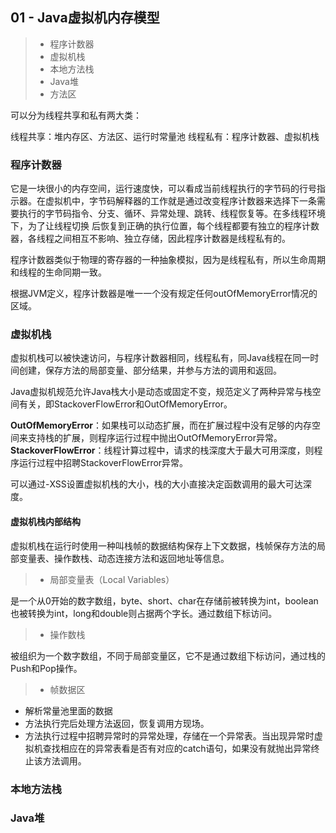## 01 - Java虚拟机内存模型

> * 程序计数器
> * 虚拟机栈
> * 本地方法栈
> * Java堆
> * 方法区

可以分为线程共享和私有两大类：

线程共享：堆内存区、方法区、运行时常量池
线程私有：程序计数器、虚拟机栈

### 程序计数器

它是一块很小的内存空间，运行速度快，可以看成当前线程执行的字节码的行号指示器。在虚拟机中，字节码解释器的工作就是通过改变程序计数器来选择下一条需要执行的字节码指令、分支、循环、异常处理、跳转、线程恢复等。在多线程环境下，为了让线程切换
后恢复到正确的执行位置，每个线程都要有独立的程序计数器，各线程之间相互不影响、独立存储，因此程序计数器是线程私有的。

程序计数器类似于物理的寄存器的一种抽象模拟，因为是线程私有，所以生命周期和线程的生命同期一致。

根据JVM定义，程序计数器是唯一一个没有规定任何outOfMemoryError情况的区域。

### 虚拟机栈

虚拟机栈可以被快速访问，与程序计数器相同，线程私有，同Java线程在同一时间创建，保存方法的局部变量、部分结果，并参与方法的调用和返回。

Java虚拟机规范允许Java栈大小是动态或固定不变，规范定义了两种异常与栈空间有关，即StackoverFlowError和OutOfMemoryError。

**OutOfMemoryError**：如果栈可以动态扩展，而在扩展过程中没有足够的内存空间来支持栈的扩展，则程序运行过程中抛出OutOfMemoryError异常。
**StackoverFlowError**：线程计算过程中，请求的栈深度大于最大可用深度，则程序运行过程中招聘StackoverFlowError异常。

可以通过-XSS设置虚拟机栈的大小，栈的大小直接决定函数调用的最大可达深度。

#### 虚拟机栈内部结构

虚拟机栈在运行时使用一种叫栈帧的数据结构保存上下文数据，栈帧保存方法的局部变量表、操作数栈、动态连接方法和返回地址等信息。

> * 局部变量表（Local Variables）

是一个从0开始的数字数组，byte、short、char在存储前被转换为int，boolean也被转换为int，long和double则占据两个字长。通过数组下标访问。

> * 操作数栈

被组织为一个数字数组，不同于局部变量区，它不是通过数组下标访问，通过栈的Push和Pop操作。

> * 帧数据区

- 解析常量池里面的数据
- 方法执行完后处理方法返回，恢复调用方现场。
- 方法执行过程中招聘异常时的异常处理，存储在一个异常表。当出现异常时虚拟机查找相应在的异常表看是否有对应的catch语句，如果没有就抛出异常终止该方法调用。


### 本地方法栈

### Java堆
